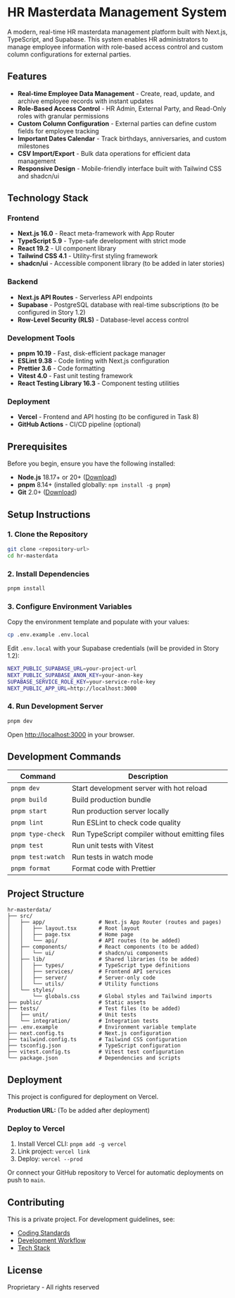# HR Masterdata Management System

A modern, real-time HR masterdata management platform built with Next.js, TypeScript, and Supabase. This system enables HR administrators to manage employee information with role-based access control and custom column configurations for external parties.

## Features

- **Real-time Employee Data Management** - Create, read, update, and archive employee records with instant updates
- **Role-Based Access Control** - HR Admin, External Party, and Read-Only roles with granular permissions
- **Custom Column Configuration** - External parties can define custom fields for employee tracking
- **Important Dates Calendar** - Track birthdays, anniversaries, and custom milestones
- **CSV Import/Export** - Bulk data operations for efficient data management
- **Responsive Design** - Mobile-friendly interface built with Tailwind CSS and shadcn/ui

## Technology Stack

### Frontend
- **Next.js 16.0** - React meta-framework with App Router
- **TypeScript 5.9** - Type-safe development with strict mode
- **React 19.2** - UI component library
- **Tailwind CSS 4.1** - Utility-first styling framework
- **shadcn/ui** - Accessible component library (to be added in later stories)

### Backend
- **Next.js API Routes** - Serverless API endpoints
- **Supabase** - PostgreSQL database with real-time subscriptions (to be configured in Story 1.2)
- **Row-Level Security (RLS)** - Database-level access control

### Development Tools
- **pnpm 10.19** - Fast, disk-efficient package manager
- **ESLint 9.38** - Code linting with Next.js configuration
- **Prettier 3.6** - Code formatting
- **Vitest 4.0** - Fast unit testing framework
- **React Testing Library 16.3** - Component testing utilities

### Deployment
- **Vercel** - Frontend and API hosting (to be configured in Task 8)
- **GitHub Actions** - CI/CD pipeline (optional)

## Prerequisites

Before you begin, ensure you have the following installed:

- **Node.js** 18.17+ or 20+ ([Download](https://nodejs.org/))
- **pnpm** 8.14+ (installed globally: `npm install -g pnpm`)
- **Git** 2.0+ ([Download](https://git-scm.com/))

## Setup Instructions

### 1. Clone the Repository

```bash
git clone <repository-url>
cd hr-masterdata
```

### 2. Install Dependencies

```bash
pnpm install
```

### 3. Configure Environment Variables

Copy the environment template and populate with your values:

```bash
cp .env.example .env.local
```

Edit `.env.local` with your Supabase credentials (will be provided in Story 1.2):

```bash
NEXT_PUBLIC_SUPABASE_URL=your-project-url
NEXT_PUBLIC_SUPABASE_ANON_KEY=your-anon-key
SUPABASE_SERVICE_ROLE_KEY=your-service-role-key
NEXT_PUBLIC_APP_URL=http://localhost:3000
```

### 4. Run Development Server

```bash
pnpm dev
```

Open [http://localhost:3000](http://localhost:3000) in your browser.

## Development Commands

| Command | Description |
|---------|-------------|
| `pnpm dev` | Start development server with hot reload |
| `pnpm build` | Build production bundle |
| `pnpm start` | Run production server locally |
| `pnpm lint` | Run ESLint to check code quality |
| `pnpm type-check` | Run TypeScript compiler without emitting files |
| `pnpm test` | Run unit tests with Vitest |
| `pnpm test:watch` | Run tests in watch mode |
| `pnpm format` | Format code with Prettier |

## Project Structure

```
hr-masterdata/
├── src/
│   ├── app/                 # Next.js App Router (routes and pages)
│   │   ├── layout.tsx       # Root layout
│   │   ├── page.tsx         # Home page
│   │   └── api/             # API routes (to be added)
│   ├── components/          # React components (to be added)
│   │   └── ui/              # shadcn/ui components
│   ├── lib/                 # Shared libraries (to be added)
│   │   ├── types/           # TypeScript type definitions
│   │   ├── services/        # Frontend API services
│   │   ├── server/          # Server-only code
│   │   └── utils/           # Utility functions
│   └── styles/
│       └── globals.css      # Global styles and Tailwind imports
├── public/                  # Static assets
├── tests/                   # Test files (to be added)
│   ├── unit/                # Unit tests
│   └── integration/         # Integration tests
├── .env.example             # Environment variable template
├── next.config.ts           # Next.js configuration
├── tailwind.config.ts       # Tailwind CSS configuration
├── tsconfig.json            # TypeScript configuration
├── vitest.config.ts         # Vitest test configuration
└── package.json             # Dependencies and scripts
```

## Deployment

This project is configured for deployment on Vercel.

**Production URL:** (To be added after deployment)

### Deploy to Vercel

1. Install Vercel CLI: `pnpm add -g vercel`
2. Link project: `vercel link`
3. Deploy: `vercel --prod`

Or connect your GitHub repository to Vercel for automatic deployments on push to `main`.

## Contributing

This is a private project. For development guidelines, see:
- [Coding Standards](docs/architecture/coding-standards.md)
- [Development Workflow](docs/architecture/development-workflow.md)
- [Tech Stack](docs/architecture/tech-stack.md)

## License

Proprietary - All rights reserved

